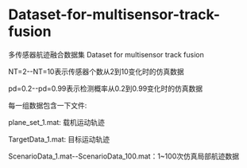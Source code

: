 # Dataset-for-multisensor-track-fusion 
多传感器航迹融合数据集
Dataset for multisensor track fusion

NT=2--NT=10表示传感器个数从2到10变化时的仿真数据

pd=0.2--pd=0.99表示检测概率从0.2到0.99变化时的仿真数据

每一组数据包含一下文件:

plane_set_1.mat: 载机运动轨迹

TargetData_1.mat: 目标运动轨迹

ScenarioData_1.mat--ScenarioData_100.mat：1~100次仿真局部航迹数据
